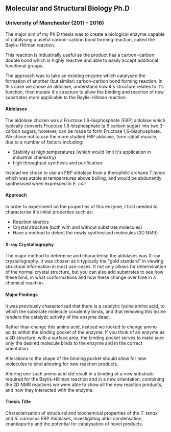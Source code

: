 ## Molecular and Structural Biology	Ph.D

### University of Manchester     (2011 – 2016)

The major aim of my Ph.D thesis was to create a biological enzyme capable of
catalysing a useful carbon-carbon bond forming reaction, called the
Baylis-Hillman reaction.

This reaction is industrially useful as the product has a carbon=carbon double
bond which is highly reactive and able to easily accept additional functional
groups.

The approach was to take an existing enzyme which catalysed the formation of
another (but similar) carbon-carbon bond forming reaction. In this case we chose
an aldolase, understand how it's structure relates to it's function, then mutate
it's structure to allow the binding and reaction of new substrates more
applicable to the Baylis-Hillman reaction.

#### Aldolases

The aldolase chosen was a Fructose 1,6-bisphosphate (FBP) aldolase which
typically converts Fructose 1,6-bisphosphate (a 6 carbon sugar)
into two 3-carbon sugars, however, can be made to form Fructose
1,6-bisphosphate. We chose not to use the more studied FBP aldolase, form rabbit
muscle, due to a number of factors including:

- Stability at high temperatures (which would limit it's application in
  industrial chemistry)
- high throughput synthesis and purification.

Instead we chose to use an FBP aldolase from a therophilic archaea *T.tenax*
which was stable at temperatures above boiling, and would be abdunantly
synthesised when expressed in *E. coli*

#### Approach

In order to experiment on the properties of this enzyme, I first needed to
characterise it's initial properties such as:

- Reaction kinetics
- Crystal structure (both with and without substrate molecules)
- Have a method to detect the newly synthesised molecules (2D NMR)

#### X-ray Crystallography

The major method to determine and characterise the aldolases was X-ray
crystallography. It was chosen as it typically the "gold standard"
in viewing structural information in most use-cases. It not only allows for
determination of the normal crystal structure, but you can also add substrates
to see how these bind, in what conformations and how these change over time in a
chemical reaction.

#### Major Findings

It was previously characterised that there is a catalytic lysine amino acid, to
which the substrate molecule covalently binds, and that removing this lysine
renders the catalytic activity of the enzyme dead.

Rather than change this amino acid, instead we looked to change amino acids
within the binding pocket of the enzyme. If you think of an enzyme as a 3D
structure, with a surface area, the binding pocket serves to make sure only the
desired molecule binds to the enzyme and in the correct orientation.

Alterations to the shape of the binding pocket should allow for new molecules to
bind allowing for new reaction products.

Altering one such amino acid did result in a binding of a new substrate required
for the Baylis-Hillman reaction and in a new orientation, combining the 2D NMR
reactions we were able to show all the new reaction products, and how they
interacted with the enzyme.

#### Thesis Title

Characterisation of structural and biochemical properties of the *T. tenax*
and *S. carnosus* FBP Aldolases, investigating aldol condensation, enantiopurity
and the potential for catalysation of novel products.
